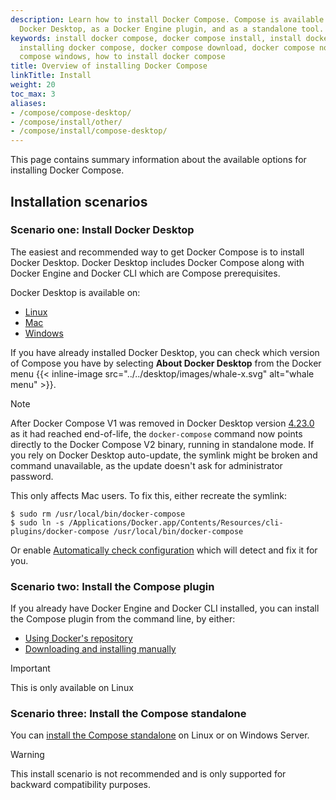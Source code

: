 ```yaml
---
description: Learn how to install Docker Compose. Compose is available natively on
  Docker Desktop, as a Docker Engine plugin, and as a standalone tool.
keywords: install docker compose, docker compose install, install docker compose ubuntu,
  installing docker compose, docker compose download, docker compose not found, docker
  compose windows, how to install docker compose
title: Overview of installing Docker Compose
linkTitle: Install
weight: 20
toc_max: 3
aliases:
- /compose/compose-desktop/
- /compose/install/other/
- /compose/install/compose-desktop/
---
```


This page contains summary information about the available options for installing Docker Compose.

## Installation scenarios 

### Scenario one: Install Docker Desktop

The easiest and recommended way to get Docker Compose is to install Docker Desktop. Docker Desktop
includes Docker Compose along with Docker Engine and Docker CLI which are Compose prerequisites. 

Docker Desktop is available on:
- [Linux](/manuals/desktop/setup/install/linux/_index.md)
- [Mac](/manuals/desktop/setup/install/mac-install.md)
- [Windows](/manuals/desktop/setup/install/windows-install.md)

If you have already installed Docker Desktop, you can check which version of Compose you have by selecting **About Docker Desktop** from the Docker menu {{< inline-image src="../../desktop/images/whale-x.svg" alt="whale menu" >}}.

> [!NOTE] 
>
> After Docker Compose V1 was removed in Docker Desktop version [4.23.0](/desktop/release-notes/#4230) as it had reached end-of-life,
> the `docker-compose` command now points directly to the Docker Compose V2 binary, running in standalone mode. 
> If you rely on Docker Desktop auto-update, the symlink might be broken and command unavailable, as the update doesn't ask for administrator password. 
> 
> This only affects Mac users. To fix this, either recreate the symlink:
> ```console
> $ sudo rm /usr/local/bin/docker-compose
> $ sudo ln -s /Applications/Docker.app/Contents/Resources/cli-plugins/docker-compose /usr/local/bin/docker-compose
> ```
> Or enable [Automatically check configuration](/manuals/desktop/settings-and-maintenance/settings.md) which will detect and fix it for you.

### Scenario two: Install the Compose plugin

If you already have Docker Engine and Docker CLI installed, you can install the Compose plugin from the command line, by either:
- [Using Docker's repository](linux.md#install-using-the-repository)
- [Downloading and installing manually](linux.md#install-the-plugin-manually)

> [!IMPORTANT]
>
>This is only available on Linux

### Scenario three: Install the Compose standalone 

You can [install the Compose standalone](standalone.md) on Linux or on Windows Server.

> [!WARNING]
>
>This install scenario is not recommended and is only supported for backward compatibility purposes.
